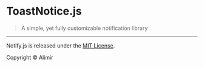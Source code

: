 ToastNotice.js
=====

> A simple, yet fully customizable notification library

----

Notify.js is released under the [MIT License](https://opensource.org/licenses/MIT).

Copyright © Alimir

